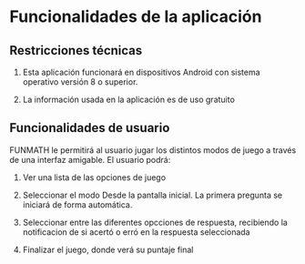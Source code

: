 # Funcionalidades de la aplicación

## Restricciones técnicas

1. Esta aplicación funcionará en dispositivos Android con sistema operativo versión 8 o superior.

2. La información usada en la aplicación es de uso gratuito


## Funcionalidades de usuario

FUNMATH le permitirá al usuario jugar los distintos modos de juego a través
de una interfaz amigable. El usuario podrá:

1. Ver una lista de las opciones de juego

2. Seleccionar el modo Desde la pantalla inicial. La primera pregunta se iniciará de forma automática.

3. Seleccionar entre las diferentes opcciones de respuesta, recibiendo la notificacion de si acertó o erró en la respuesta seleccionada

4. Finalizar el juego, donde verá su puntaje final

